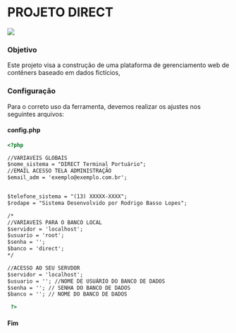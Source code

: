 # PROJETO DIRECT

![](http://www.sosfinancas.com.br/direct/demo/static/logo_login.png)


### Objetivo

Este projeto visa a construção de uma plataforma de gerenciamento web de contêners baseado em dados fictícios,



### Configuração

Para o correto uso da ferramenta, devemos realizar os ajustes nos seguintes arquivos:

#### config.php

```html
<?php 

//VARIAVEIS GLOBAIS
$nome_sistema = "DIRECT Terminal Portuário";
//EMAIL ACESSO TELA ADMINISTRAÇÃO
$email_adm = 'exemplo@exemplo.com.br';


$telefone_sistema = "(13) XXXXX-XXXX";
$rodape = "Sistema Desenvolvido por Rodrigo Basso Lopes";

/*
//VARIAVEIS PARA O BANCO LOCAL
$servidor = 'localhost';
$usuario = 'root';
$senha = '';
$banco = 'direct';
*/

//ACESSO AO SEU SERVDOR
$servidor = 'localhost';
$usuario = ''; //NOME DE USUÁRIO DO BANCO DE DADOS
$senha = ''; // SENHA DO BANCO DE DADOS
$banco = ''; // NOME DO BANCO DE DADOS

 ?>
```


#### Fim
